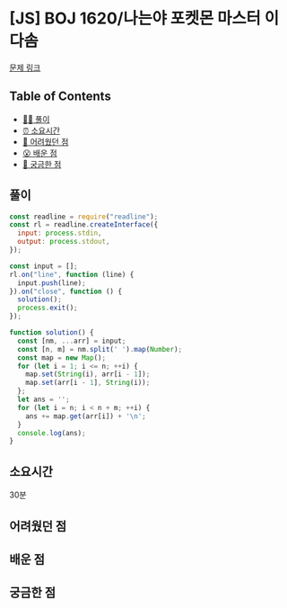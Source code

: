 # [JS] BOJ 1620/나는야 포켓몬 마스터 이다솜

[문제 링크](https://www.acmicpc.net/problem/1620)

<!-- 제목으로 다음과 같은 내용으로 작성해주세요 ! -->
<!-- 📕 백준 : BOJ 문제번호/문제제목 e.g. BOJ 2577/숫자의 개수 -->
<!-- 📗 프로그래머스 : PRO 문제번호/문제제목 e.g. PRO 120812/최빈값 구하기 -->
<!-- 백준허브를 사용하시면 프로그래머스의 문제번호도 확인하실 수 있습니다 -->

## Table of Contents

- [✍🏻 풀이](#풀이)
- [⏰ 소요시간](#소요시간)
- [🫠 어려웠던 점](#어려웠던-점)
- [😮 배운 점](#배운-점)
- [🤔 궁금한 점](#궁금한-점)

## 풀이

<!-- ```옆에 사용하는 언어를 기입하세요 e.g. javascript, python -->

```javascript
const readline = require("readline");
const rl = readline.createInterface({
  input: process.stdin,
  output: process.stdout,
});

const input = [];
rl.on("line", function (line) {
  input.push(line);
}).on("close", function () {
  solution();
  process.exit();
});

function solution() {
  const [nm, ...arr] = input;
  const [n, m] = nm.split(' ').map(Number);
  const map = new Map();
  for (let i = 1; i <= n; ++i) {
    map.set(String(i), arr[i - 1]);
    map.set(arr[i - 1], String(i));
  };
  let ans = '';
  for (let i = n; i < n + m; ++i) {
    ans += map.get(arr[i]) + '\n';
  }
  console.log(ans);
}
```

## 소요시간
30분

## 어려웠던 점

## 배운 점

## 궁금한 점

